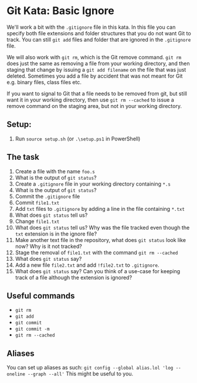 # Git Kata: Basic Ignore
We'll work a bit with the `.gitignore` file in this kata.
In this file you can specify both file extensions and folder structures that you do not want Git to track.
You can still `git add` files and folder that are ignored in the `.gitignore` file.

We will also work with `git rm`, which is the Git remove command. `git rm` does just the same as removing a file from your working directory, and then staging that change by issuing a `git add filename` on the file that was just deleted.
Sometimes you add a file by accident that was not meant for Git e.g. binary files, class files etc.

If you want to signal to Git that a file needs to be removed from git, but still want it in your working directory, then use `git rm --cached` to issue a remove command on the staging area, but not in your working directory.


## Setup:

1. Run `source setup.sh` (or `.\setup.ps1` in PowerShell)

## The task

1. Create a file with the name `foo.s`
2. What is the output of `git status`?
3. Create a `.gitignore` file in your working directory containing `*.s`
4. What is the output of `git status`?
5. Commit the `.gitignore` file
6. Commit `file1.txt`
7. Add `txt` files to `.gitignore` by adding a line in the file containing `*.txt`
8. What does `git status` tell us?
9. Change `file1.txt`
10. What does `git status` tell us? Why was the file tracked even though the `txt` extension is in the ignore file?
11. Make another text file in the repository, what does `git status` look like now? Why is it not tracked?
12. Stage the removal of `file1.txt` with the command `git rm --cached`
13. What does `git status` say?
14. Add a new file `file2.txt` and add `!file2.txt` to `.gitignore`.
15. What does `git status` say? Can you think of a use-case for keeping track of a file although the extension is ignored?

## Useful commands
- `git rm`
- `git add`
- `git commit`
- `git commit -m`
- `git rm --cached`


## Aliases
You can set up aliases as such:
`git config --global alias.lol 'log --oneline --graph --all'`
This might be useful to you.
